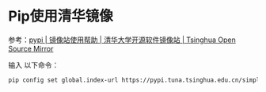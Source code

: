 # Pip使用清华镜像

参考：[pypi | 镜像站使用帮助 | 清华大学开源软件镜像站 | Tsinghua Open Source Mirror](https://mirrors.tuna.tsinghua.edu.cn/help/pypi/)

输入 以下命令：

```bash
pip config set global.index-url https://pypi.tuna.tsinghua.edu.cn/simple
```

